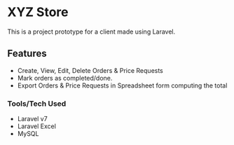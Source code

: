 # XYZ Store
This is a project prototype for a client made using Laravel.

## Features
- Create, View, Edit, Delete Orders & Price Requests
- Mark orders as completed/done.
- Export Orders & Price Requests in Spreadsheet form computing the total

### Tools/Tech Used
- Laravel v7
- Laravel Excel
- MySQL
